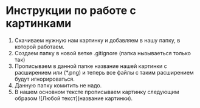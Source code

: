 # Инструкции по работе с картинками
1. Скачиваем нужную нам картинку и добавляем в нашу папку, в которой работаем.
2. Создаем папку в новой ветке .gitignore (папка нызываеться только так)
3. Прописываем в данной папке название нашей картинки с расширением или (*.png) и теперь все файлы с таким расширением будут игнорироваться.
4. Данную папку комитить не надо.
5. В нашем основном тексте прописываем картинку следующим образом ![Любой текст](название картинки).